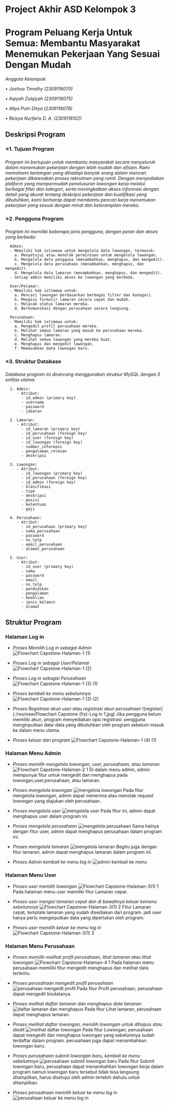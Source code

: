 # Project Akhir ASD Kelompok 3
# Program Peluang Kerja Untuk Semua: Membantu Masyarakat Menemukan Pekerjaan Yang Sesuai Dengan Mudah

_Anggota Kelompok:_

*• Joshua Timothy (2309116070)*

*• Aqiyah Zulqiyah (2309116075)*

*• Allya Putri Ditya (2309116078)*

*• Reisya Nurfaris D. A. (2309116102)*

## **Deskripsi Program**

### ⭐️1. Tujuan Program

_Program ini bertujuan untuk membantu masyarakat secara menyeluruh dalam menemukan pekerjaan dengan lebih mudah dan efisien. Kami memahami tantangan yang dihadapi banyak orang dalam mencari pekerjaan dikarenakan proses rekrutmen yang rumit. Dengan menyediakan platform yang mempermudah penelusuran lowongan kerja melalui berbagai filter dan kategori, serta meningkatkan akses informasi dengan detail yang akurat tentang deskripsi pekerjaan dan kualifikasi yang dibutuhkan, kami berharap dapat membantu pencari kerja menemukan pekerjaan yang sesuai dengan minat dan keterampilan mereka._

### ⭐️2. Pengguna Program

_Program ini memiliki beberapa jenis pengguna, dengan peran dan akses yang berbeda:_

      Admin:
      - Memiliki hak istimewa untuk mengelola data lowongan, termasuk:
        a. Menyetujui atau menolak permintaan untuk mengelola lowongan.
        b. Mengelola data pengguna (menambahkan, menghapus, dan mengedit).
        c. Mengelola data perusahaan (menambahkan, menghapus, dan mengedit).
        d. Mengelola data lamaran (menambahkan, menghapus, dan mengedit).
      - Setiap admin memiliki akses ke lowongan yang berbeda.
      
      User/Pelamar:
      - Memiliki hak istimewa untuk:
        a. Mencari lowongan berdasarkan berbagai filter dan kategori.
        b. Mengisi formulir lamaran secara cepat dan mudah.
        c. Melacak status lamaran mereka.
        d. Berkomunikasi dengan perusahaan secara langsung.

      Perusahaan:
      - Memiliki hak istimewa untuk:
        a. Mengedit profil perusahaan mereka.
        b. Melihat semua lamaran yang masuk ke perusahaan mereka.
        c. Menghapus lamaran.
        d. Melihat semua lowongan yang mereka buat.
        e. Menghapus dan mengedit lowongan.
        f. Memasukkan data lowongan baru.

### ⭐️3. Struktur Database

_Database program ini dirancang menggunakan struktur MySQL dengan 5 entitas utama:_

      1. Admin:
         - Atribut:
           - id_admin (primary key)
           - username
           - password
           - jabatan
      
      2. Lamaran:
         - Atribut:
           - id_lamaran (primary key)
           - id_perusahaan (foreign key)
           - id_user (foreign key)
           - id_lowongan (foreign key)
           - sumber_informasi
           - pengalaman_relevan
           - deskripsi
      
      3. Lowongan:
         - Atribut:
           - id_lowongan (primary key)
           - id_perusahaan (foreign key)
           - id_admin (foreign key)
           - klasifikasi
           - tipe
           - deskripsi
           - posisi
           - ketentuan
           - gaji

      4. Perusahaan:
         - Atribut:
           - id_perusahaan (primary key)
           - nama_perusahaan
           - password
           - no_telp
           - email_perusahaan
           - alamat_perusahaan
      
      5. User:
         - Atribut:
           - id_user (primary key)
           - nama
           - password
           - email
           - no_telp
           - pendidikan
           - pengalaman
           - keahlian
           - jenis_kelamin
           - alamat

## Struktur Program

### Halaman Log in
- *Proses Memilih Log in sebagai Admin*
![Flowchart Capstone-Halaman-1 (1)](./res/login2.jpg)

- *Proses Log in sebagai User/Pelamar*
![Flowchart Capstone-Halaman-1 (2)](./res/login3.jpg)

- *Proses Log in sebagai Perusahaan*
![Flowchart Capstone-Halaman-1 (3) (1)](./res/login4.jpg)

- *Proses kembali ke menu sebelumnya*
![Flowchart Capstone-Halaman-1 (3) (2)](./res/login5.jpg)

- *Proses Registrasi akun user atau registrasi akun perusahaan*
![register](./res/new/Flowchart Capstone (fix)-Log in 1.jpg)
Jika pengguna belum memiliki akun, program menyediakan opsi registrasi. pengguna menginputkan data-data yang dibutuhkan oleh program sebelum masuk ke dalam menu utama.

- *Proses keluar dari program*
![Flowchart Capstone-Halaman-1 (4) (1)](./res/login7.jpg)

### Halaman Menu Admin
- *Proses memilih mengelola lowongan, user, perusahaan, atau lamaran*
![Flowchart Capstone-Halaman-2 1](./res/admin1.jpg)
Di dalam menu admin, admin mempunyai fitur untuk mengedit dan menghapus pada lowongan,user,perusahaan, atau lamaran. 

- *Proses mengelola lowongan*
![mengelola lowongan](./res/admin2.jpg)
Pada fitur mengelola lowongan, admin dapat menerima atau menolak request lowongan yang diajukan oleh perusahaan.

- *Proses mengelola user*
![mengelola user](./res/admin3.jpg)
Pada fitur ini, admin dapat menghapus user dalam program ini.

- *Proses mengelola perusahaan*
![mengelola perusahaan](./res/admin4.jpg)
Sama halnya dengan fitur user, admin dapat menghapus perusahaan dalam program ini.

- *Proses mengelola lamaran*
![mengelola lamaran](./res/admin5.jpg)
Begitu juga dengan fitur lamaran, admin dapat menghapus lamaran dalam program ini.

- *Proses Admin kembali ke menu log in*
![admin kembali ke menu](./res/admin6.jpg)

### Halaman Menu User
- *Proses user memilih lowongan*
![Flowchart Capstone-Halaman-3(1) 1](./res/1.jpg)
Pada halaman menu user memiliki fitur Lamaran cepat.

- *Proses user mengisi lamaran cepat dan di bawahnya keluar kemenu sebelumnya*
![Flowchart Capstone-Halaman-3(1) 2](./res/2.jpg)
Fitur Lamaran cepat, template lamaran yang sudah disediakan dari program. jadi user hanya perlu menginputkan data yang diperlukan oleh program.

- *Proses user memilih keluar ke menu log in*
![Flowchart Capstone-Halaman-3(1) 3](./res/3.jpg)

### Halaman Menu Perusahaan
- *Proses memilih melihat profil perusahaan, lihat lamaran atau lihat lowongan*
![Flowchart Capstone-Halaman-4 1](./res/perusahaan1.jpg)
Pada halaman menu perusahaan memiliki fitur mengedit menghapus dan melihat data tertentu.

- *Proses perusahaan mengedit profil perusahaan*
![perusahaan mengeidt profil](./res/perusahaan2.jpg)
Pada fitur Profil perusahaan, perusahaan dapat mengedit biodatanya.

- *Proses melihat daftar lamaran dan menghapus data lamaran*
![daftar lamaran dan menghapus](./res/perusahaan3.jpg)
Pada fitur Lihat lamaran, perusahaan dapat menghapus lamaran.

- *Proses melihat daftar lowongan, memilih lowongan untuk dihapus atau diedit*
![melihat daftar lowongan](./res/perusahaan4.jpg)
Pada fitur Lowongan, perusahaan dapat mengedit dan menghapus lowongan yang sebelumnya sudah terdaftar dalam program. perusahaan juga dapat menambahkan lowongan baru.

- *Proses perusahaan submit lowongan baru, kembali ke menu sebelumnya*
![perusahaan submit lowongan baru](./res/perusahaan5.jpg)
Pada fitur Submit lowongan baru, perusahaan dapat menambahkan lowongan kerja dalam program namun lowongan baru tersebut tidak bisa langsung ditampilkan, harus disetujui oleh admin terlebih dahulu untuk ditampilkan.

- *Proses perusahaan memilih keluar ke menu log in*
![perusahaan keluar ke menu log in](./res/perusahaan6.jpg)
